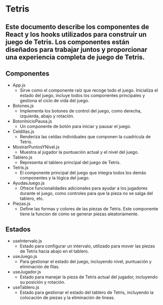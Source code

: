 # Tetris
## Este documento describe los componentes de React y los hooks utilizados para construir un juego de Tetris. Los componentes están diseñados para trabajar juntos y proporcionar una experiencia completa de juego de Tetris.

## Componentes

- App.js
    - Sirve como el componente raíz que recoge todo el juego. Inicializa el estado del juego, incluye todos los componentes principales y gestiona el ciclo de vida del juego.
- Botones.js
    - Implementa los botones de control del juego, como derecha, izquierda, abajo y rotación.
- BotonInicioPausa.js
    - Un componente de botón para iniciar y pausar el juego.
- Celdillas.js
    - Renderiza las celdas individuales que componen la cuadrícula de Tetris.
- MostrarPuntosYNivel.js
    - Muestra al jugador la puntuación actual y el nivel del juego.
- Tablero.js
    - Representa el tablero principal del juego de Tetris.
- Tetris.js
    - El componente principal del juego que integra todos los demás componentes y la lógica del juego.
- AyudasJuego.js
    - Ofrece funcionalidades adicionales para ayudar a los jugadores durante el juego, como controles para que la pieza no se salga del tablero, etc.
- Piezas.js
    - Define las formas y colores de las piezas de Tetris. Este componente tiene la funcion de cómo se generar piezas aleatoriamente.

## Estados
- useIntervalo.js
    - Estado para configurar un intervalo, utilizado para mover las piezas de Tetris hacia abajo en el tablero.
- useJuego.js
    - Para gestionar el estado del juego, incluyendo nivel, puntuación y eliminación de filas.
- useJugador.js
    - Estado para manejar la pieza de Tetris actual del jugador, incluyendo su posición y rotación.
- useTablero.js
    - Estado para gestionar el estado del tablero de Tetris, incluyendo la colocación de piezas y la eliminación de líneas.
